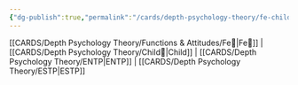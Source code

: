 ```yaml
---
{"dg-publish":true,"permalink":"/cards/depth-psychology-theory/fe-child/","created":"2023-01-05T12:04:18.158+01:00","updated":"2023-04-23T14:41:57.779+02:00"}
---
```


[[CARDS/Depth Psychology Theory/Functions & Attitudes/Fe💉\|Fe💉]] | [[CARDS/Depth Psychology Theory/Child👼\|Child]] | [[CARDS/Depth Psychology Theory/ENTP\|ENTP]] | [[CARDS/Depth Psychology Theory/ESTP\|ESTP]]

